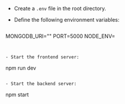 - Create a `.env` file in the root directory.
- Define the following environment variables:

  ```
  
MONGODB_URI=""
PORT=5000 
NODE_ENV=
  ```


- Start the frontend server:

  ```
  npm run dev
  ```

- Start the backend server:

  ```
  npm start